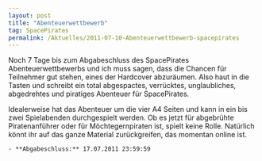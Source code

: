 ```yaml
---
layout: post
title: "Abenteuerwettbewerb"
tag: SpacePirates
permalink: /Aktuelles/2011-07-10-Abenteuerwettbewerb-spacepirates
---
```



Noch 7 Tage bis zum Abgabeschluss des SpacePirates Abenteuerwettbewerbs und ich muss sagen, dass die Chancen für Teilnehmer gut stehen, eines der Hardcover abzuräumen. Also haut in die Tasten und schreibt ein total abgespactes, verrücktes, unglaubliches, abgedrehtes und piratiges Abenteuer für SpacePirates.

Idealerweise hat das Abenteuer um die vier A4 Seiten und kann in ein bis zwei Spielabenden durchgespielt werden. Ob es jetzt für abgebrühte Piratenanführer oder für Möchtegernpiraten ist, spielt keine Rolle. Natürlich könnt ihr auf das ganze Material zurückgreifen, das momentan online ist.

	- **Abgabeschluss:** 17.07.2011 23:59:59



